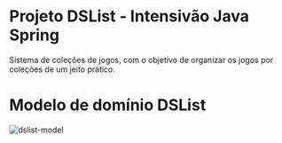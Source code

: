 # Projeto DSList - Intensivão Java Spring
Sistema de coleções de jogos, com o objetivo de organizar os jogos por coleções de um jeito prático. 


# Modelo de domínio DSList
![dslist-model](https://github.com/estervieira/dslist/assets/99289130/9eaf781a-e88a-441f-b478-59c76336b224)

